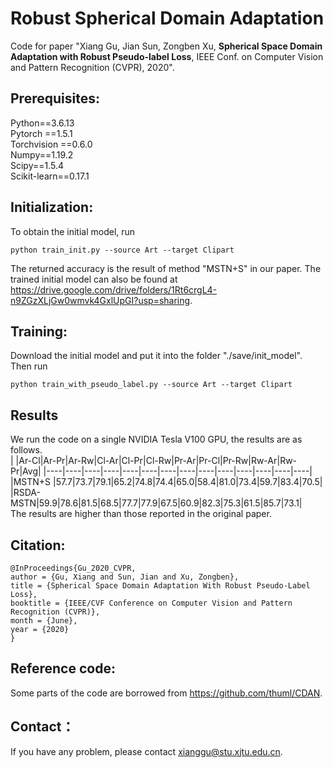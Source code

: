 # Robust Spherical Domain Adaptation
Code for paper "Xiang Gu, Jian Sun, Zongben Xu, **Spherical Space Domain Adaptation with Robust Pseudo-label Loss**, IEEE Conf. on Computer Vision and Pattern Recognition (CVPR), 2020".
## Prerequisites:
Python==3.6.13 <br>
Pytorch ==1.5.1 <br>
Torchvision ==0.6.0 <br>
Numpy==1.19.2 <br>
Scipy==1.5.4 <br>
Scikit-learn==0.17.1 <br>
## Initialization:
To obtain the initial model, run 
```
python train_init.py --source Art --target Clipart
```
The returned accuracy is the result of method "MSTN+S" in our paper. The trained initial model can also be found at https://drive.google.com/drive/folders/1Rt6crgL4-n9ZGzXLjGw0wmvk4GxlUpGI?usp=sharing.
## Training:
Download the initial model and put it into the folder "./save/init_model". Then run
```
python train_with_pseudo_label.py --source Art --target Clipart
```
## Results
We run the code on a single NVIDIA Tesla V100 GPU, the results are as follows.<br>
| |Ar-Cl|Ar-Pr|Ar-Rw|Cl-Ar|Cl-Pr|Cl-Rw|Pr-Ar|Pr-Cl|Pr-Rw|Rw-Ar|Rw-Pr|Avg|
|----|----|----|----|----|----|----|----|----|----|----|----|----|----|
|MSTN+S   |57.7|73.7|79.1|65.2|74.8|74.4|65.0|58.4|81.0|73.4|59.7|83.4|70.5|
|RSDA-MSTN|59.9|78.6|81.5|68.5|77.7|77.9|67.5|60.9|82.3|75.3|61.5|85.7|73.1|<br>
The results are higher than those reported in the original paper.
## Citation:
```
@InProceedings{Gu_2020_CVPR,
author = {Gu, Xiang and Sun, Jian and Xu, Zongben},
title = {Spherical Space Domain Adaptation With Robust Pseudo-Label Loss},
booktitle = {IEEE/CVF Conference on Computer Vision and Pattern Recognition (CVPR)},
month = {June},
year = {2020}
}
```
## Reference code:
Some parts of the code are borrowed from https://github.com/thuml/CDAN.
## Contact：
If you have any problem, please contact xianggu@stu.xjtu.edu.cn.
